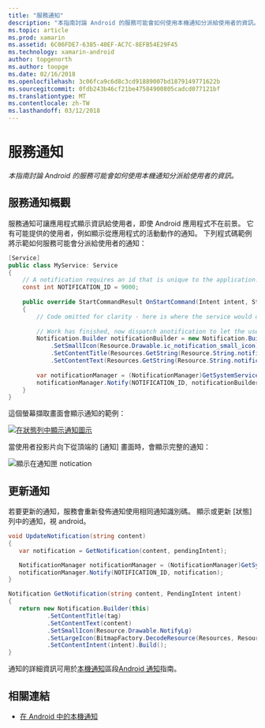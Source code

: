 ```yaml
---
title: "服務通知"
description: "本指南討論 Android 的服務可能會如何使用本機通知分派給使用者的資訊。"
ms.topic: article
ms.prod: xamarin
ms.assetid: 6C06FDE7-6385-40EF-AC7C-8EFB54E29F45
ms.technology: xamarin-android
author: topgenorth
ms.author: toopge
ms.date: 02/16/2018
ms.openlocfilehash: 3c06fca9c6d8c3cd91889007bd1879149771622b
ms.sourcegitcommit: 0fdb243b46cf21be47584900805cadcd077121bf
ms.translationtype: MT
ms.contentlocale: zh-TW
ms.lasthandoff: 03/12/2018
---
```

# <a name="service-notifications"></a>服務通知

_本指南討論 Android 的服務可能會如何使用本機通知分派給使用者的資訊。_


## <a name="service-notifications-overview"></a>服務通知概觀

服務通知可讓應用程式顯示資訊給使用者，即使 Android 應用程式不在前景。 它有可能提供的使用者，例如顯示從應用程式的活動動作的通知。 下列程式碼範例將示範如何服務可能會分派給使用者的通知：

```csharp
[Service]
public class MyService: Service 
{
    // A notification requires an id that is unique to the application.
    const int NOTIFICATION_ID = 9000;
    
    public override StartCommandResult OnStartCommand(Intent intent, StartCommandFlags flags, int startId)
    {
        // Code omitted for clarity - here is where the service would do something.
    
        // Work has finished, now dispatch anotification to let the user know.
        Notification.Builder notificationBuilder = new Notification.Builder(this)
            .SetSmallIcon(Resource.Drawable.ic_notification_small_icon)
            .SetContentTitle(Resources.GetString(Resource.String.notification_content_title))
            .SetContentText(Resources.GetString(Resource.String.notification_content_text));
        
        var notificationManager = (NotificationManager)GetSystemService(NotificationService);
        notificationManager.Notify(NOTIFICATION_ID, notificationBuilder.Build());
    }
}
```

這個螢幕擷取畫面會顯示通知的範例：

[![在狀態列中顯示通知圖示](service-notifications-images/01-notification-sml.png)](service-notifications-images/01-notification.png#lightbox)

當使用者投影片向下從頂端的 [通知] 畫面時，會顯示完整的通知：

![顯示在通知匣 notication](service-notifications-images/02-fullnotification.png)


## <a name="updating-a-notification"></a>更新通知

若要更新的通知，服務會重新發佈通知使用相同通知識別碼。 顯示或更新 [狀態] 列中的通知，視 android。

```csharp 
void UpdateNotification(string content)
{
   var notification = GetNotification(content, pendingIntent);

   NotificationManager notificationManager = (NotificationManager)GetSystemService(Context.NotificationService);
   notificationManager.Notify(NOTIFICATION_ID, notification);
}

Notification GetNotification(string content, PendingIntent intent)
{
   return new Notification.Builder(this)
           .SetContentTitle(tag)
           .SetContentText(content)
           .SetSmallIcon(Resource.Drawable.NotifyLg)
           .SetLargeIcon(BitmapFactory.DecodeResource(Resources, Resource.Drawable.Icon))
           .SetContentIntent(intent).Build();
}
```

通知的詳細資訊可用於[本機通知](~/android/app-fundamentals/notifications/local-notifications.md)區段[Android 通知](~/android/app-fundamentals/notifications/index.md)指南。


## <a name="related-links"></a>相關連結

- [在 Android 中的本機通知](~/android/app-fundamentals/notifications/local-notifications.md)
